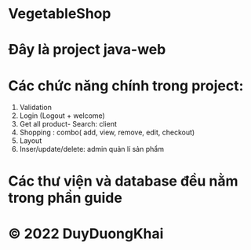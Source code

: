 # VegetableShop
# Đây là project java-web 
# Các chức năng chính trong project: 
1. Validation 
2. Login (Logout + welcome) 
3. Get all product- Search: client
4. Shopping : combo( add, view, remove, edit, checkout) 
5. Layout
6. Inser/update/delete: admin quản lí sản phẩm
# Các thư viện và database đều nằm trong phần guide 
# © 2022 DuyDuongKhai
